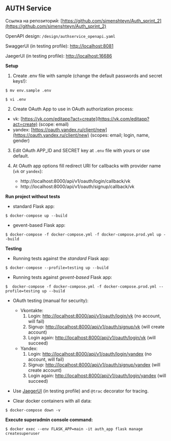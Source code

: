 ## AUTH Service

Ссылка на репозиторий: [https://github.com/simenshteyn/Auth_sprint_2](https://github.com/simenshteyn/Auth_sprint_2)

OpenAPI design: `/design/authservice_openapi.yaml`

SwaggerUI (in testing profile): [http://localhost:8081](http://localhost:8081)

JaegerUI (in testing profile): [http://localhost:16686](http://localhost:16686/)

**Setup**
1. Create .env file with sample (change the default passwords and secret keys!):

`$ mv env.sample .env`

`$ vi .env`

2. Create OAuth App to use in OAuth authorization process:

 - vk: [https://vk.com/editapp?act=create](https://vk.com/editapp?act=create) (scope: email)
 - yandex: [https://oauth.yandex.ru/client/new](https://oauth.yandex.ru/client/new) (scopes: email; login, name, gender)

3. Edit OAuth APP_ID and SECRET key at `.env` file with yours or use default.


4. At OAuth app options fill redirect URI for callbacks with provider name (`vk` or `yandex`):

   - http://localhost:8000/api/v1/oauth/login/callback/vk
   - http://localhost:8000/api/v1/oauth/signup/callback/vk


**Run project without tests**

 - standard Flask app:

`$ docker-compose up --build`

 - gevent-based Flask app:

`$ docker-compose -f docker-compose.yml -f docker-compose.prod.yml up --build`


**Testing**
 - Running tests against the *standard* Flask app:
   
`$ docker-compose --profile=testing up --build`
   
 - Running tests against *gevent-based* Flask app:

`$  docker-compose -f docker-compose.yml -f docker-compose.prod.yml --profile=testing up --build`

 - OAuth testing (manual for security):
   - Vkontakte:
     1. Login: [http://localhost:8000/api/v1/oauth/login/vk](http://localhost:8000/api/v1/oauth/login/vk) (no account, will fail)
     2. Signup: [http://localhost:8000/api/v1/oauth/signup/vk](http://localhost:8000/api/v1/oauth/signup/vk) (will create account)
     3. Login again: [http://localhost:8000/api/v1/oauth/login/vk](http://localhost:8000/api/v1/oauth/login/vk) (will succeed)
   - Yandex:
     1. Login: [http://localhost:8000/api/v1/oauth/login/yandex](http://localhost:8000/api/v1/oauth/login/yandex) (no account, will fail)
     2. Signup: [http://localhost:8000/api/v1/oauth/signup/yandex](http://localhost:8000/api/v1/oauth/signup/yandex) (will create account)
     3. Login again: [http://localhost:8000/api/v1/oauth/login/yandex](http://localhost:8000/api/v1/oauth/login/yandex) (will succeed)

 
 
 - Use [JaegerUI](http://localhost:16686) (in testing profile) and `@trac` decorator for tracing.
    

 - Clear docker containers with all data:
 
`$ docker-compose down -v`

**Execute superadmin console command:**

`$ docker exec --env FLASK_APP=main -it auth_app flask manage createsuperuser`
